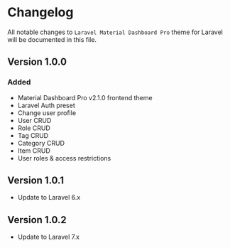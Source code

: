 # Changelog

All notable changes to `Laravel Material Dashboard Pro` theme for Laravel will be documented in this file.

## Version 1.0.0

### Added
- Material Dashboard Pro v2.1.0 frontend theme
- Laravel Auth preset
- Change user profile
- User CRUD
- Role CRUD
- Tag CRUD
- Category CRUD
- Item CRUD
- User roles & access restrictions

## Version 1.0.1

- Update to Laravel 6.x

## Version 1.0.2

- Update to Laravel 7.x
